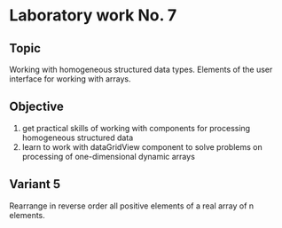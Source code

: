 # Laboratory work No. 7

## Topic
Working with homogeneous structured data types. Elements of the user interface for working with arrays.

## Objective
1. get practical skills of working with components for processing homogeneous structured data
2. learn to work with dataGridView component to solve problems on processing of one-dimensional dynamic arrays

## Variant 5
Rearrange in reverse order all positive elements of a real array of n elements.
